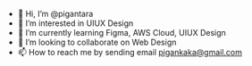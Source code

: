- 👋 Hi, I’m @pigantara
- 👀 I’m interested in UIUX Design
- 🌱 I’m currently learning Figma, AWS Cloud, UIUX Design
- 💞️ I’m looking to collaborate on Web Design
- 📫 How to reach me by sending email pigankaka@gmail.com

<!---
pigantara/pigantara is a ✨ special ✨ repository because its `README.md` (this file) appears on your GitHub profile.
You can click the Preview link to take a look at your changes.
--->
